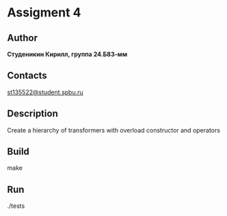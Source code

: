 # Assigment 4
## Author
**Студеникин Кирилл, группа 24.Б83-мм**
## Contacts
st135522@student.spbu.ru
## Description
Create a hierarchy of transformers with overload constructor and operators
## Build
make
## Run
./tests
